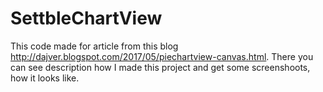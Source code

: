 # SettbleChartView

This code made for article from this blog http://dajver.blogspot.com/2017/05/piechartview-canvas.html. There you can see description how I made this project and get some screenshoots, how it looks like.

